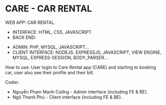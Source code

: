 # CARE - CAR RENTAL
WEB APP: CAR RENTAL.
- INTERFACE: HTML, CSS, JAVASCRIPT.
- BACK END: 
+ ADMIN: PHP, MYSQL, JAVASCRIPT...
+ CLIENT INTERFACE: NODEJS. EXPRESSJS, JAVASCRIPT, VIEW ENGINE, MYSQL, EXPRESS-SESSION, BODY_PARSER...

How to use: User login to Care Rental app (CARE) and starting to booking car, user also see their profile and their bill.


Coder: 
- Nguyễn Phạm Mạnh Cường - Admin interface (including FE & BE).
- Ngô Thanh Phú - Client interface (including FE & BE).

